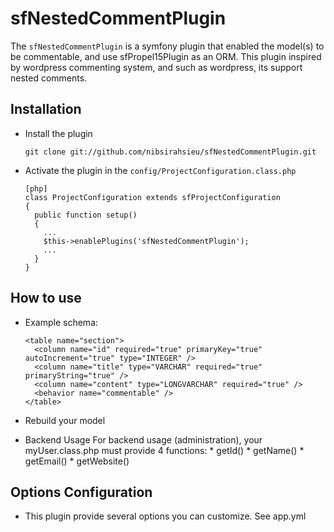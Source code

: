 # sfNestedCommentPlugin #

The `sfNestedCommentPlugin` is a symfony plugin that enabled the model(s) to be commentable, and use sfPropel15Plugin as an ORM.
This plugin inspired by wordpress commenting system, and such as wordpress, its support nested comments.

## Installation ##
  * Install the plugin

        git clone git://github.com/nibsirahsieu/sfNestedCommentPlugin.git

  * Activate the plugin in the `config/ProjectConfiguration.class.php`

        [php]
        class ProjectConfiguration extends sfProjectConfiguration
        {
          public function setup()
          {
            ...
            $this->enablePlugins('sfNestedCommentPlugin');
            ...
          }
        }

## How to use ##
  * Example schema:

        <table name="section">
          <column name="id" required="true" primaryKey="true" autoIncrement="true" type="INTEGER" />
          <column name="title" type="VARCHAR" required="true" primaryString="true" />
          <column name="content" type="LONGVARCHAR" required="true" />
          <behavior name="commentable" />
        </table>

  * Rebuild your model

  * Backend Usage
        For backend usage (administration), your myUser.class.php must provide 4 functions:
        * getId()
        * getName()
        * getEmail()
        * getWebsite()

## Options Configuration ##
  * This plugin provide several options you can customize. See app.yml